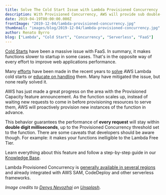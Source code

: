 ```yaml
---
title: Solve The Cold Start Issue with Lambda Provisioned Concurrency
description: With Provisioned Concurrency, AWS will provide sub double-digit millisecond performance for function startup for a level of concurrency you set.
date: 2019-04-19T00:00:00.000Z
frontImage: "2019-12-04/lambda-provisioned-concurrency.jpg"
thumbnail: "images/blog/2019-12-04/lambda-provisioned-concurrency.jpg"
author: Renato Byrro
blog: ["Lambda", "Cold Start", "Concurrency", "Serverless", "FaaS"]
---
```


[Cold Starts](https://dashbird.io/blog/cold-starts-impact/?utm_source=dashbird-site&utm_medium=blog&utm_campaign=reinvent&utm_content=lambda-provisioned-concurrency) have been a massive issue with FaaS. In summary, it makes functions slower to startup in some cases. That's in the opposite way of every effort to improve web applications performance.

Many [efforts](https://dashbird.io/blog/can-we-solve-serverless-cold-starts/?utm_source=dashbird-site&utm_medium=blog&utm_campaign=reinvent&utm_content=lambda-provisioned-concurrency) have been made in the recent years to [solve](https://github.com/dashbird/xlambda) AWS Lambda cold starts or [educate on handling](https://dashbird.io/blog/reducing-cold-start-impact/?utm_source=dashbird-site&utm_medium=blog&utm_campaign=reinvent&utm_content=lambda-provisioned-concurrency) them. Many have mitigated the issue, but none really solved it.

AWS has just made a great progress on the area with the Provisioned Capacity feature announcement. As the function scales up, instead of waiting new requests to come in before provisioning resources to serve them, AWS will proactively provision new instances of the function in advance.

This behavior guarantees the performance of **every request** will stay within **double digit milliseconds**, up to the Provisioned Concurrency threshold set to the function. There are some caveats that developers should be aware though. For example: it makes your functions inelligible to the Lambda Free Tier.

Learn everything about this feature and follow a step-by-step guide in our [Knowledge Base](https://dashbird.io/knowledge-base/aws-lambda/provisioned-concurrency/?utm_source=dashbird-site&utm_medium=blog&utm_campaign=reinvent&utm_content=lambda-provisioned-concurrency).

Lambda Provisioned Concurrency is [generally available in several regions](https://aws.amazon.com/pt/about-aws/whats-new/2019/12/aws-lambda-announces-provisioned-concurrency/) and already integrated with AWS SAM, CodeDeploy and other serverless frameworks.

_Image credits to [Denys Nevozhai](https://unsplash.com/@dnevozhai?utm_source=unsplash&utm_medium=referral&utm_content=creditCopyText) on [Unsplash](https://unsplash.com/s/photos/traffic?utm_source=unsplash&utm_medium=referral&utm_content=creditCopyText)_.
